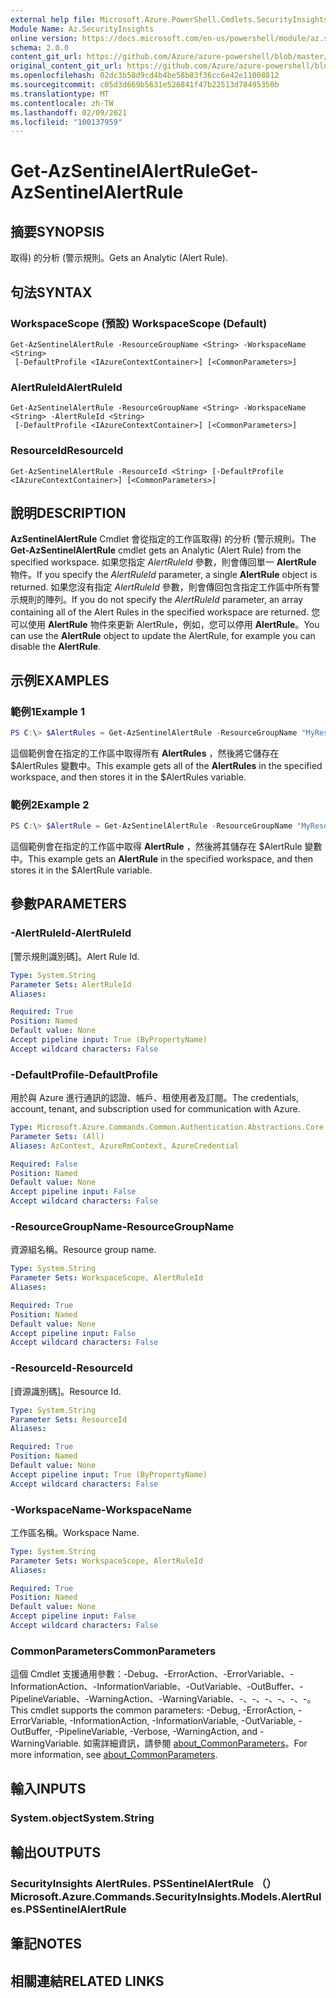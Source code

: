 ```yaml
---
external help file: Microsoft.Azure.PowerShell.Cmdlets.SecurityInsights.dll-Help.xml
Module Name: Az.SecurityInsights
online version: https://docs.microsoft.com/en-us/powershell/module/az.securityinsights/get-azsentinelalertrule
schema: 2.0.0
content_git_url: https://github.com/Azure/azure-powershell/blob/master/src/SecurityInsights/SecurityInsights/help/Get-AzSentinelAlertRule.md
original_content_git_url: https://github.com/Azure/azure-powershell/blob/master/src/SecurityInsights/SecurityInsights/help/Get-AzSentinelAlertRule.md
ms.openlocfilehash: 02dc3b58d9cd4b4be58b83f36cc6e42e11008812
ms.sourcegitcommit: c05d3d669b5631e526841f47b22513d78495350b
ms.translationtype: MT
ms.contentlocale: zh-TW
ms.lasthandoff: 02/09/2021
ms.locfileid: "100137959"
---
```

# <span data-ttu-id="3560e-101">Get-AzSentinelAlertRule</span><span class="sxs-lookup"><span data-stu-id="3560e-101">Get-AzSentinelAlertRule</span></span>

## <span data-ttu-id="3560e-102">摘要</span><span class="sxs-lookup"><span data-stu-id="3560e-102">SYNOPSIS</span></span>
<span data-ttu-id="3560e-103">取得) 的分析 (警示規則。</span><span class="sxs-lookup"><span data-stu-id="3560e-103">Gets an Analytic (Alert Rule).</span></span>

## <span data-ttu-id="3560e-104">句法</span><span class="sxs-lookup"><span data-stu-id="3560e-104">SYNTAX</span></span>

### <span data-ttu-id="3560e-105">WorkspaceScope (預設) </span><span class="sxs-lookup"><span data-stu-id="3560e-105">WorkspaceScope (Default)</span></span>
```
Get-AzSentinelAlertRule -ResourceGroupName <String> -WorkspaceName <String>
 [-DefaultProfile <IAzureContextContainer>] [<CommonParameters>]
```

### <span data-ttu-id="3560e-106">AlertRuleId</span><span class="sxs-lookup"><span data-stu-id="3560e-106">AlertRuleId</span></span>
```
Get-AzSentinelAlertRule -ResourceGroupName <String> -WorkspaceName <String> -AlertRuleId <String>
 [-DefaultProfile <IAzureContextContainer>] [<CommonParameters>]
```

### <span data-ttu-id="3560e-107">ResourceId</span><span class="sxs-lookup"><span data-stu-id="3560e-107">ResourceId</span></span>
```
Get-AzSentinelAlertRule -ResourceId <String> [-DefaultProfile <IAzureContextContainer>] [<CommonParameters>]
```

## <span data-ttu-id="3560e-108">說明</span><span class="sxs-lookup"><span data-stu-id="3560e-108">DESCRIPTION</span></span>
<span data-ttu-id="3560e-109">**AzSentinelAlertRule** Cmdlet 會從指定的工作區取得) 的分析 (警示規則。</span><span class="sxs-lookup"><span data-stu-id="3560e-109">The **Get-AzSentinelAlertRule** cmdlet gets an Analytic (Alert Rule) from the specified workspace.</span></span>
<span data-ttu-id="3560e-110">如果您指定 *AlertRuleId* 參數，則會傳回單一 **AlertRule** 物件。</span><span class="sxs-lookup"><span data-stu-id="3560e-110">If you specify the *AlertRuleId* parameter, a single **AlertRule** object is returned.</span></span>
<span data-ttu-id="3560e-111">如果您沒有指定 *AlertRuleId* 參數，則會傳回包含指定工作區中所有警示規則的陣列。</span><span class="sxs-lookup"><span data-stu-id="3560e-111">If you do not specify the *AlertRuleId* parameter, an array containing all of the Alert Rules in the specified workspace are returned.</span></span>
<span data-ttu-id="3560e-112">您可以使用 **AlertRule** 物件來更新 AlertRule，例如，您可以停用 **AlertRule**。</span><span class="sxs-lookup"><span data-stu-id="3560e-112">You can use the **AlertRule** object to update the AlertRule, for example you can disable the **AlertRule**.</span></span>

## <span data-ttu-id="3560e-113">示例</span><span class="sxs-lookup"><span data-stu-id="3560e-113">EXAMPLES</span></span>

### <span data-ttu-id="3560e-114">範例1</span><span class="sxs-lookup"><span data-stu-id="3560e-114">Example 1</span></span>
```powershell
PS C:\> $AlertRules = Get-AzSentinelAlertRule -ResourceGroupName "MyResourceGroup" -WorkspaceName "MyWorkspaceName"
```

<span data-ttu-id="3560e-115">這個範例會在指定的工作區中取得所有 **AlertRules** ，然後將它儲存在 $AlertRules 變數中。</span><span class="sxs-lookup"><span data-stu-id="3560e-115">This example gets all of the **AlertRules** in the specified workspace, and then stores it in the $AlertRules variable.</span></span>

### <span data-ttu-id="3560e-116">範例2</span><span class="sxs-lookup"><span data-stu-id="3560e-116">Example 2</span></span>
```powershell
PS C:\> $AlertRule = Get-AzSentinelAlertRule -ResourceGroupName "MyResourceGroup" -WorkspaceName "MyWorkspaceName" -AlertRuleId "MyAlertRuleId"
```

<span data-ttu-id="3560e-117">這個範例會在指定的工作區中取得 **AlertRule** ，然後將其儲存在 $AlertRule 變數中。</span><span class="sxs-lookup"><span data-stu-id="3560e-117">This example gets an **AlertRule** in the specified workspace, and then stores it in the $AlertRule variable.</span></span>

## <span data-ttu-id="3560e-118">參數</span><span class="sxs-lookup"><span data-stu-id="3560e-118">PARAMETERS</span></span>

### <span data-ttu-id="3560e-119">-AlertRuleId</span><span class="sxs-lookup"><span data-stu-id="3560e-119">-AlertRuleId</span></span>
<span data-ttu-id="3560e-120">[警示規則識別碼]。</span><span class="sxs-lookup"><span data-stu-id="3560e-120">Alert Rule Id.</span></span>

```yaml
Type: System.String
Parameter Sets: AlertRuleId
Aliases:

Required: True
Position: Named
Default value: None
Accept pipeline input: True (ByPropertyName)
Accept wildcard characters: False
```

### <span data-ttu-id="3560e-121">-DefaultProfile</span><span class="sxs-lookup"><span data-stu-id="3560e-121">-DefaultProfile</span></span>
<span data-ttu-id="3560e-122">用於與 Azure 進行通訊的認證、帳戶、租使用者及訂閱。</span><span class="sxs-lookup"><span data-stu-id="3560e-122">The credentials, account, tenant, and subscription used for communication with Azure.</span></span>

```yaml
Type: Microsoft.Azure.Commands.Common.Authentication.Abstractions.Core.IAzureContextContainer
Parameter Sets: (All)
Aliases: AzContext, AzureRmContext, AzureCredential

Required: False
Position: Named
Default value: None
Accept pipeline input: False
Accept wildcard characters: False
```

### <span data-ttu-id="3560e-123">-ResourceGroupName</span><span class="sxs-lookup"><span data-stu-id="3560e-123">-ResourceGroupName</span></span>
<span data-ttu-id="3560e-124">資源組名稱。</span><span class="sxs-lookup"><span data-stu-id="3560e-124">Resource group name.</span></span>

```yaml
Type: System.String
Parameter Sets: WorkspaceScope, AlertRuleId
Aliases:

Required: True
Position: Named
Default value: None
Accept pipeline input: False
Accept wildcard characters: False
```

### <span data-ttu-id="3560e-125">-ResourceId</span><span class="sxs-lookup"><span data-stu-id="3560e-125">-ResourceId</span></span>
<span data-ttu-id="3560e-126">[資源識別碼]。</span><span class="sxs-lookup"><span data-stu-id="3560e-126">Resource Id.</span></span>

```yaml
Type: System.String
Parameter Sets: ResourceId
Aliases:

Required: True
Position: Named
Default value: None
Accept pipeline input: True (ByPropertyName)
Accept wildcard characters: False
```

### <span data-ttu-id="3560e-127">-WorkspaceName</span><span class="sxs-lookup"><span data-stu-id="3560e-127">-WorkspaceName</span></span>
<span data-ttu-id="3560e-128">工作區名稱。</span><span class="sxs-lookup"><span data-stu-id="3560e-128">Workspace Name.</span></span>

```yaml
Type: System.String
Parameter Sets: WorkspaceScope, AlertRuleId
Aliases:

Required: True
Position: Named
Default value: None
Accept pipeline input: False
Accept wildcard characters: False
```

### <span data-ttu-id="3560e-129">CommonParameters</span><span class="sxs-lookup"><span data-stu-id="3560e-129">CommonParameters</span></span>
<span data-ttu-id="3560e-130">這個 Cmdlet 支援通用參數：-Debug、-ErrorAction、-ErrorVariable、-InformationAction、-InformationVariable、-OutVariable、-OutBuffer、-PipelineVariable、-WarningAction、-WarningVariable、-、-、-、-、-、-。</span><span class="sxs-lookup"><span data-stu-id="3560e-130">This cmdlet supports the common parameters: -Debug, -ErrorAction, -ErrorVariable, -InformationAction, -InformationVariable, -OutVariable, -OutBuffer, -PipelineVariable, -Verbose, -WarningAction, and -WarningVariable.</span></span> <span data-ttu-id="3560e-131">如需詳細資訊，請參閱 [about_CommonParameters](http://go.microsoft.com/fwlink/?LinkID=113216)。</span><span class="sxs-lookup"><span data-stu-id="3560e-131">For more information, see [about_CommonParameters](http://go.microsoft.com/fwlink/?LinkID=113216).</span></span>

## <span data-ttu-id="3560e-132">輸入</span><span class="sxs-lookup"><span data-stu-id="3560e-132">INPUTS</span></span>

### <span data-ttu-id="3560e-133">System.object</span><span class="sxs-lookup"><span data-stu-id="3560e-133">System.String</span></span>
## <span data-ttu-id="3560e-134">輸出</span><span class="sxs-lookup"><span data-stu-id="3560e-134">OUTPUTS</span></span>

### <span data-ttu-id="3560e-135">SecurityInsights AlertRules. PSSentinelAlertRule （）</span><span class="sxs-lookup"><span data-stu-id="3560e-135">Microsoft.Azure.Commands.SecurityInsights.Models.AlertRules.PSSentinelAlertRule</span></span>
## <span data-ttu-id="3560e-136">筆記</span><span class="sxs-lookup"><span data-stu-id="3560e-136">NOTES</span></span>

## <span data-ttu-id="3560e-137">相關連結</span><span class="sxs-lookup"><span data-stu-id="3560e-137">RELATED LINKS</span></span>
